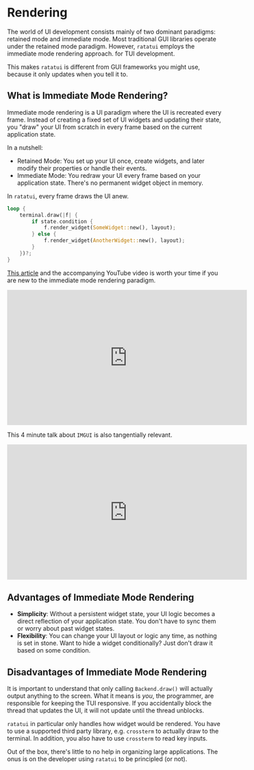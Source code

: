 # Rendering

The world of UI development consists mainly of two dominant paradigms: retained mode and immediate
mode. Most traditional GUI libraries operate under the retained mode paradigm. However, `ratatui`
employs the immediate mode rendering approach. for TUI development.

This makes `ratatui` is different from GUI frameworks you might use, because it only updates when
you tell it to.

## What is Immediate Mode Rendering?

Immediate mode rendering is a UI paradigm where the UI is recreated every frame. Instead of creating
a fixed set of UI widgets and updating their state, you "draw" your UI from scratch in every frame
based on the current application state.

In a nutshell:

- Retained Mode: You set up your UI once, create widgets, and later modify their properties or
  handle their events.
- Immediate Mode: You redraw your UI every frame based on your application state. There's no
  permanent widget object in memory.

In `ratatui`, every frame draws the UI anew.

```rust
loop {
    terminal.draw(|f| {
        if state.condition {
            f.render_widget(SomeWidget::new(), layout);
        } else {
            f.render_widget(AnotherWidget::new(), layout);
        }
    })?;
}
```

[This article](https://caseymuratori.com/blog_0001) and the accompanying YouTube video is worth your
time if you are new to the immediate mode rendering paradigm.

<iframe width="560" height="315" src="https://www.youtube.com/embed/Z1qyvQsjK5Y?si=eiBHXiXIo3Z0u2zs" title="YouTube video player" frameborder="0" allow="accelerometer; autoplay; clipboard-write; encrypted-media; gyroscope; picture-in-picture; web-share" allowfullscreen></iframe>

This 4 minute talk about `IMGUI` is also tangentially relevant.

<iframe width="560" height="315" src="https://www.youtube.com/embed/LSRJ1jZq90k?si=8NB5yiZ8IGS_QE_E" title="YouTube video player" frameborder="0" allow="accelerometer; autoplay; clipboard-write; encrypted-media; gyroscope; picture-in-picture; web-share" allowfullscreen></iframe>

## Advantages of Immediate Mode Rendering

- **Simplicity**: Without a persistent widget state, your UI logic becomes a direct reflection of
  your application state. You don't have to sync them or worry about past widget states.
- **Flexibility**: You can change your UI layout or logic any time, as nothing is set in stone. Want
  to hide a widget conditionally? Just don't draw it based on some condition.

## Disadvantages of Immediate Mode Rendering

It is important to understand that only calling `Backend.draw()` will actually output anything to
the screen. What it means is _you_, the programmer, are responsible for keeping the TUI responsive.
If you accidentally block the thread that updates the UI, it will not update until the thread
unblocks.

`ratatui` in particular only handles how widget would be rendered. You have to use a supported third
party library, e.g. `crossterm` to actually draw to the terminal. In addition, you also have to use
`crossterm` to read key inputs.

Out of the box, there's little to no help in organizing large applications. The onus is on the
developer using `ratatui` to be principled (or not).
